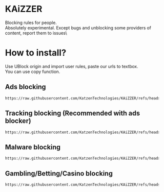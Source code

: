 # KAiZZER
Blocking rules for people.\
Absolutely experimental. Except bugs and unblocking some providers of content, report them to issues\
# How to install?
Use UBlock origin and import user rules, paste our urls to textbox.\
You can use copy function.
## Ads blocking
```
https://raw.githubusercontent.com/KatzenTechnologies/KAiZZER/refs/heads/main/ads.txt
```
## Tracking blocking (Recommended with ads blocker)
```
https://raw.githubusercontent.com/KatzenTechnologies/KAiZZER/refs/heads/main/tracking.txt
```
## Malware blocking
```
https://raw.githubusercontent.com/KatzenTechnologies/KAiZZER/refs/heads/main/malware.txt
```
## Gambling/Betting/Casino blocking
```
https://raw.githubusercontent.com/KatzenTechnologies/KAiZZER/refs/heads/main/gambling.txt
```
